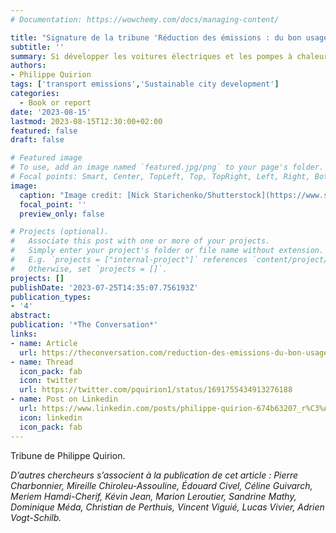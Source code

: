 ```yaml
---
# Documentation: https://wowchemy.com/docs/managing-content/

title: "Signature de la tribune 'Réduction des émissions : du bon usage du coût de la tonne de CO₂ évitée' dans The Conversation"
subtitle: ''
summary: Si développer les voitures électriques et les pompes à chaleur est incontournable pour atteindre nos objectifs climatiques, s’en contenter au nom du coût de la tonne de CO2 évitée serait une erreur. Plus généralement, il faut se garder d’une application simpliste de ce critère.
authors:
- Philippe Quirion
tags: ['transport emissions','Sustainable city development']
categories:
  - Book or report
date: '2023-08-15'
lastmod: 2023-08-15T12:30:00+02:00
featured: false
draft: false

# Featured image
# To use, add an image named `featured.jpg/png` to your page's folder.
# Focal points: Smart, Center, TopLeft, Top, TopRight, Left, Right, BottomLeft, Bottom, BottomRight.
image:
  caption: "Image credit: [Nick Starichenko/Shutterstock](https://www.shutterstock.com/fr/image-photo/electric-car-charging-on-parking-station-523890190?src=H7wvbyoBmvB891sLMh2avw-1-3)"
  focal_point: ''
  preview_only: false

# Projects (optional).
#   Associate this post with one or more of your projects.
#   Simply enter your project's folder or file name without extension.
#   E.g. `projects = ["internal-project"]` references `content/project/deep-learning/index.md`.
#   Otherwise, set `projects = []`.
projects: []
publishDate: '2023-07-25T14:35:07.756193Z'
publication_types:
- '4'
abstract: 
publication: '*The Conversation*'
links:
- name: Article
  url: https://theconversation.com/reduction-des-emissions-du-bon-usage-du-cout-de-la-tonne-de-co-evitee-207509
- name: Thread
  icon_pack: fab
  icon: twitter
  url: https://twitter.com/pquirion1/status/1691755434913276188
- name: Post on Linkedin
  url: https://www.linkedin.com/posts/philippe-quirion-674b63207_r%C3%A9duction-des-%C3%A9missions-dubon-usage-du-activity-7097518751750766593-tF3I?utm_source=share&utm_medium=member_desktop
  icon: linkedin
  icon_pack: fab
---
```


Tribune de Philippe Quirion.

*D’autres chercheurs s’associent à la publication de cet article : Pierre Charbonnier, Mireille Chiroleu-Assouline, Édouard Civel, Céline Guivarch, Meriem Hamdi-Cherif, Kévin Jean, Marion Leroutier, Sandrine Mathy, Dominique Méda, Christian de Perthuis, Vincent Viguié, Lucas Vivier, Adrien Vogt-Schilb.*

